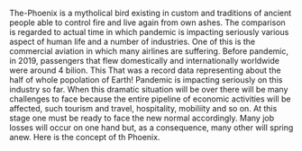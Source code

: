 The-Phoenix is a mytholical bird existing in custom and traditions of ancient people able to control fire and live again from own ashes.
The comparison is regarded to actual time in which pandemic is impacting seriously various aspect of human  life and a number of  industries.
One of this is the commercial aviation in which many airlines are suffering. Before pandemic, in 2019, passengers that flew domestically and internationally worldwide were around 4 bilion.
This That was a record data representing about the half of whole popolation of Earth!
Pandemic is impacting seriously on this industry so far.
When this dramatic situation will be over there will be many challenges to face because the entire pipeline of economic activities will be affected, such tourism and travel, hospitality, mobiliity and so on.
At this stage one must be ready to face the new normal accordingly. Many job losses will occur on one hand but, as a consequence,  many other will spring anew.
Here is the concept of th Phoenix.
